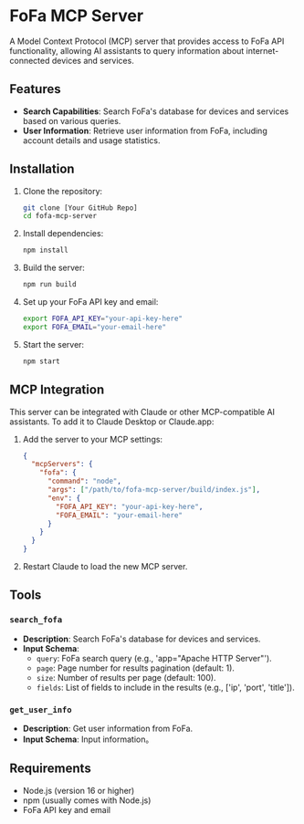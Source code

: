 # FoFa MCP Server

A Model Context Protocol (MCP) server that provides access to FoFa API functionality, allowing AI assistants to query information about internet-connected devices and services.

## Features
- **Search Capabilities**: Search FoFa's database for devices and services based on various queries.
- **User Information**: Retrieve user information from FoFa, including account details and usage statistics.

## Installation
1. Clone the repository:
   ```bash
   git clone [Your GitHub Repo]
   cd fofa-mcp-server
   ```
2. Install dependencies:
   ```bash
   npm install
   ```
3. Build the server:
   ```bash
   npm run build
   ```
4. Set up your FoFa API key and email:
   ```bash
   export FOFA_API_KEY="your-api-key-here"
   export FOFA_EMAIL="your-email-here"
   ```
5. Start the server:
   ```bash
   npm start
   ```

## MCP Integration
This server can be integrated with Claude or other MCP-compatible AI assistants. To add it to Claude Desktop or Claude.app:

1. Add the server to your MCP settings:
   ```json
   {
     "mcpServers": {
       "fofa": {
         "command": "node",
         "args": ["/path/to/fofa-mcp-server/build/index.js"],
         "env": {
           "FOFA_API_KEY": "your-api-key-here",
           "FOFA_EMAIL": "your-email-here"
         }
       }
     }
   }
   ```
2. Restart Claude to load the new MCP server.

## Tools
### `search_fofa`
- **Description**: Search FoFa's database for devices and services.
- **Input Schema**:
  - `query`: FoFa search query (e.g., 'app="Apache HTTP Server"').
  - `page`: Page number for results pagination (default: 1).
  - `size`: Number of results per page (default: 100).
  - `fields`: List of fields to include in the results (e.g., ['ip', 'port', 'title']).

### `get_user_info`
- **Description**: Get user information from FoFa.
- **Input Schema**: Input information。

## Requirements
- Node.js (version 16 or higher)
- npm (usually comes with Node.js)
- FoFa API key and email
